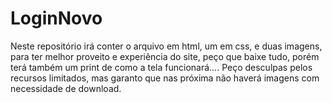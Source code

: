 # LoginNovo
Neste repositório irá conter o arquivo em html, um em css, e duas imagens, para ter melhor proveito e experiência do site, peço que baixe tudo, porém terá também um print de como a tela funcionará.... Peço desculpas pelos recursos limitados, mas garanto que nas próxima não haverá imagens com necessidade de download.

